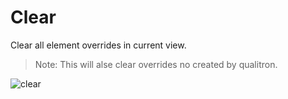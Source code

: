 # Clear

Clear all element overrides in current view.

> Note: This will alse clear overrides no created by qualitron.

![clear](https://media.giphy.com/media/PaGt2zzJNrVCDxM1Yh/giphy.gif)